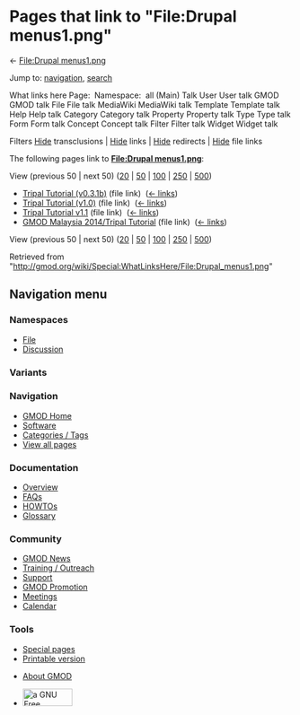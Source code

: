 <div id="mw-page-base" class="noprint">

</div>

<div id="mw-head-base" class="noprint">

</div>

<div id="content" class="mw-body" role="main">

<span id="top"></span>

<div id="mw-js-message" style="display:none;">

</div>



# <span dir="auto">Pages that link to "File:Drupal menus1.png"</span>

<div id="bodyContent">

<div id="contentSub">

← [File:Drupal
menus1.png](/wiki/File:Drupal_menus1.png "File:Drupal menus1.png")

</div>

<div id="jump-to-nav" class="mw-jump">

Jump to: [navigation](#mw-navigation), [search](#p-search)

</div>

<div id="mw-content-text">

What links here Page:  Namespace:  all (Main) Talk User User talk GMOD
GMOD talk File File talk MediaWiki MediaWiki talk Template Template talk
Help Help talk Category Category talk Property Property talk Type Type
talk Form Form talk Concept Concept talk Filter Filter talk Widget
Widget talk

Filters
[Hide](/mediawiki/index.php?title=Special:WhatLinksHere/File:Drupal_menus1.png&hidetrans=1 "Special:WhatLinksHere/File:Drupal menus1.png")
transclusions \|
[Hide](/mediawiki/index.php?title=Special:WhatLinksHere/File:Drupal_menus1.png&hidelinks=1 "Special:WhatLinksHere/File:Drupal menus1.png")
links \|
[Hide](/mediawiki/index.php?title=Special:WhatLinksHere/File:Drupal_menus1.png&hideredirs=1 "Special:WhatLinksHere/File:Drupal menus1.png")
redirects \|
[Hide](/mediawiki/index.php?title=Special:WhatLinksHere/File:Drupal_menus1.png&hideimages=1 "Special:WhatLinksHere/File:Drupal menus1.png")
file links

The following pages link to **[File:Drupal
menus1.png](/wiki/File:Drupal_menus1.png "File:Drupal menus1.png")**:

View (previous 50 \| next 50)
([20](/mediawiki/index.php?title=Special:WhatLinksHere/File:Drupal_menus1.png&limit=20 "Special:WhatLinksHere/File:Drupal menus1.png")
\|
[50](/mediawiki/index.php?title=Special:WhatLinksHere/File:Drupal_menus1.png&limit=50 "Special:WhatLinksHere/File:Drupal menus1.png")
\|
[100](/mediawiki/index.php?title=Special:WhatLinksHere/File:Drupal_menus1.png&limit=100 "Special:WhatLinksHere/File:Drupal menus1.png")
\|
[250](/mediawiki/index.php?title=Special:WhatLinksHere/File:Drupal_menus1.png&limit=250 "Special:WhatLinksHere/File:Drupal menus1.png")
\|
[500](/mediawiki/index.php?title=Special:WhatLinksHere/File:Drupal_menus1.png&limit=500 "Special:WhatLinksHere/File:Drupal menus1.png"))

- [Tripal Tutorial
  (v0.3.1b)](/wiki/Tripal_Tutorial_(v0.3.1b) "Tripal Tutorial (v0.3.1b)")
  (file link) ‎ <span class="mw-whatlinkshere-tools">([←
  links](/mediawiki/index.php?title=Special:WhatLinksHere&target=Tripal+Tutorial+%28v0.3.1b%29 "Special:WhatLinksHere"))</span>
- [Tripal Tutorial
  (v1.0)](/wiki/Tripal_Tutorial_(v1.0) "Tripal Tutorial (v1.0)") (file
  link) ‎ <span class="mw-whatlinkshere-tools">([←
  links](/mediawiki/index.php?title=Special:WhatLinksHere&target=Tripal+Tutorial+%28v1.0%29 "Special:WhatLinksHere"))</span>
- [Tripal Tutorial
  v1.1](/wiki/Tripal_Tutorial_v1.1 "Tripal Tutorial v1.1") (file link) ‎
  <span class="mw-whatlinkshere-tools">([←
  links](/mediawiki/index.php?title=Special:WhatLinksHere&target=Tripal+Tutorial+v1.1 "Special:WhatLinksHere"))</span>
- [GMOD Malaysia 2014/Tripal
  Tutorial](/wiki/GMOD_Malaysia_2014/Tripal_Tutorial "GMOD Malaysia 2014/Tripal Tutorial")
  (file link) ‎ <span class="mw-whatlinkshere-tools">([←
  links](/mediawiki/index.php?title=Special:WhatLinksHere&target=GMOD+Malaysia+2014%2FTripal+Tutorial "Special:WhatLinksHere"))</span>

View (previous 50 \| next 50)
([20](/mediawiki/index.php?title=Special:WhatLinksHere/File:Drupal_menus1.png&limit=20 "Special:WhatLinksHere/File:Drupal menus1.png")
\|
[50](/mediawiki/index.php?title=Special:WhatLinksHere/File:Drupal_menus1.png&limit=50 "Special:WhatLinksHere/File:Drupal menus1.png")
\|
[100](/mediawiki/index.php?title=Special:WhatLinksHere/File:Drupal_menus1.png&limit=100 "Special:WhatLinksHere/File:Drupal menus1.png")
\|
[250](/mediawiki/index.php?title=Special:WhatLinksHere/File:Drupal_menus1.png&limit=250 "Special:WhatLinksHere/File:Drupal menus1.png")
\|
[500](/mediawiki/index.php?title=Special:WhatLinksHere/File:Drupal_menus1.png&limit=500 "Special:WhatLinksHere/File:Drupal menus1.png"))

</div>

<div class="printfooter">

Retrieved from
"<http://gmod.org/wiki/Special:WhatLinksHere/File:Drupal_menus1.png>"

</div>

<div id="catlinks" class="catlinks catlinks-allhidden">

</div>

<div class="visualClear">

</div>

</div>

</div>

<div id="mw-navigation">

## Navigation menu

<div id="mw-head">



<div id="left-navigation">

<div id="p-namespaces" class="vectorTabs" role="navigation"
aria-labelledby="p-namespaces-label">

### Namespaces

- <span id="ca-nstab-image"><a href="/wiki/File:Drupal_menus1.png" accesskey="c"
  title="View the file page [c]">File</a></span>
- <span id="ca-talk"><a
  href="/mediawiki/index.php?title=File_talk:Drupal_menus1.png&amp;action=edit&amp;redlink=1"
  accesskey="t"
  title="Discussion about the content page [t]">Discussion</a></span>

</div>

<div id="p-variants" class="vectorMenu emptyPortlet" role="navigation"
aria-labelledby="p-variants-label">

### 

### Variants[](#)

<div class="menu">

</div>

</div>

</div>

<div id="right-navigation">





</div>



</div>

</div>

</div>

<div id="mw-panel">

<div id="p-logo" role="banner">

<a href="/wiki/Main_Page"
style="background-image: url(http://gmod.org/images/GMOD-cogs.png);"
title="Visit the main page"></a>

</div>

<div id="p-Navigation" class="portal" role="navigation"
aria-labelledby="p-Navigation-label">

### Navigation

<div class="body">

- <span id="n-GMOD-Home">[GMOD Home](/wiki/Main_Page)</span>
- <span id="n-Software">[Software](/wiki/GMOD_Components)</span>
- <span id="n-Categories-.2F-Tags">[Categories /
  Tags](/wiki/Categories)</span>
- <span id="n-View-all-pages">[View all
  pages](/wiki/Special:AllPages)</span>

</div>

</div>

<div id="p-Documentation" class="portal" role="navigation"
aria-labelledby="p-Documentation-label">

### Documentation

<div class="body">

- <span id="n-Overview">[Overview](/wiki/Overview)</span>
- <span id="n-FAQs">[FAQs](/wiki/Category:FAQ)</span>
- <span id="n-HOWTOs">[HOWTOs](/wiki/Category:HOWTO)</span>
- <span id="n-Glossary">[Glossary](/wiki/Glossary)</span>

</div>

</div>

<div id="p-Community" class="portal" role="navigation"
aria-labelledby="p-Community-label">

### Community

<div class="body">

- <span id="n-GMOD-News">[GMOD News](/wiki/GMOD_News)</span>
- <span id="n-Training-.2F-Outreach">[Training /
  Outreach](/wiki/Training_and_Outreach)</span>
- <span id="n-Support">[Support](/wiki/Support)</span>
- <span id="n-GMOD-Promotion">[GMOD
  Promotion](/wiki/GMOD_Promotion)</span>
- <span id="n-Meetings">[Meetings](/wiki/Meetings)</span>
- <span id="n-Calendar">[Calendar](/wiki/Calendar)</span>

</div>

</div>

<div id="p-tb" class="portal" role="navigation"
aria-labelledby="p-tb-label">

### Tools

<div class="body">

- <span id="t-specialpages"><a href="/wiki/Special:SpecialPages" accesskey="q"
  title="A list of all special pages [q]">Special pages</a></span>
- <span id="t-print"><a
  href="/mediawiki/index.php?title=Special:WhatLinksHere/File:Drupal_menus1.png&amp;printable=yes"
  rel="alternate" accesskey="p"
  title="Printable version of this page [p]">Printable version</a></span>

</div>

</div>

</div>

</div>

<div id="footer" role="contentinfo">

- <span id="footer-places-about">[About
  GMOD](/wiki/GMOD:About "GMOD:About")</span>

<!-- -->

- <span id="footer-copyrightico">[<img src="http://www.gnu.org/graphics/gfdl-logo-small.png" width="88"
  height="31" alt="a GNU Free Documentation License" />](http://www.gnu.org/licenses/fdl-1.3.html)</span>




</div>
